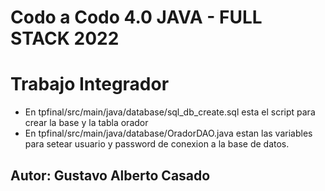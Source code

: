 # Codo a Codo 4.0 JAVA - FULL STACK 2022 
# Trabajo Integrador

- En tpfinal/src/main/java/database/sql_db_create.sql esta el script para crear la base y la tabla orador
- En tpfinal/src/main/java/database/OradorDAO.java estan las variables para setear usuario y password de conexion a la base de datos.

## Autor: Gustavo Alberto Casado
